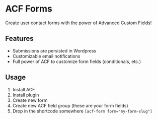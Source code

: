 # ACF Forms

Create user contact forms with the power of Advanced Custom Fields!

## Features

* Submissions are persisted in Wordpress
* Customizable email notifications
* Full power of ACF to customize form fields (conditionals, etc.)

## Usage

1. Install ACF
2. Install plugin
3. Create new form
4. Create new ACF field group (these are your form fields)
5. Drop in the shortcode somewhere `[acf-form form="my-form-slug"]`
